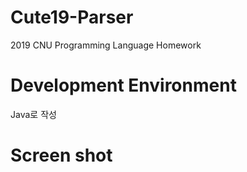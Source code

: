 # Cute19-Parser
2019 CNU Programming Language Homework

# Development Environment
Java로 작성

# Screen shot
